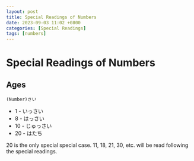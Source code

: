 ```yaml
---
layout: post
title: Special Readings of Numbers
date: 2023-09-03 11:02 +0800
categories: [Special Readings]
tags: [numbers]
---
```

# Special Readings of Numbers

## Ages
```
(Number)さい
```
* 1 - いっさい
* 8 - はっさい
* 10 - じゅっさい
* 20 - はたち

20 is the only special special case. 11, 18, 21, 30, etc. will be read following the special readings.


